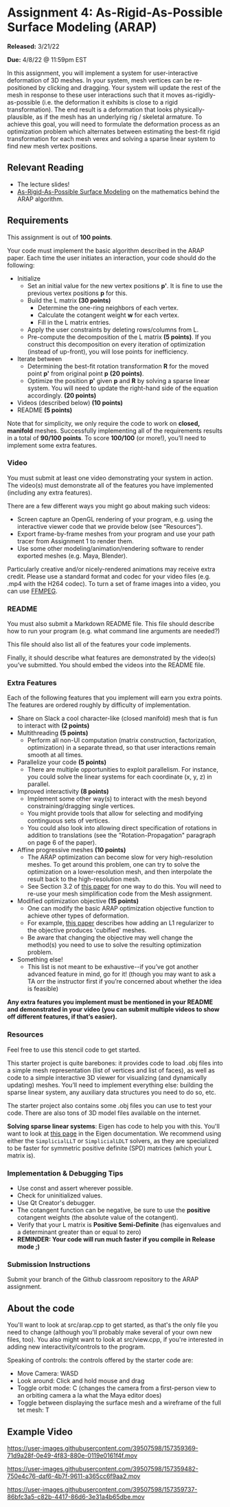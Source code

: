# Assignment 4: As-Rigid-As-Possible Surface Modeling (ARAP)


**Released:** 3/21/22

**Due:** 4/8/22 @ 11:59pm EST

In this assignment, you will implement a system for user-interactive deformation of 3D meshes. In your system, mesh vertices can be re-positioned by clicking and dragging. Your system will update the rest of the mesh in response to these user interactions such that it moves as-rigidly-as-possible (i.e. the deformation it exhibits is close to a rigid transformation). The end result is a deformation that looks physically-plausible, as if the mesh has an underlying rig / skeletal armature. To achieve this goal, you will need to formulate the deformation process as an optimization problem which alternates between estimating the best-fit rigid transformation for each mesh verex and solving a sparse linear system to find new mesh vertex positions.


## Relevant Reading

- The lecture slides!
- [As-Rigid-As-Possible Surface Modeling](https://igl.ethz.ch/projects/ARAP/arap_web.pdf) on the mathematics behind the ARAP algorithm.


## Requirements

This assignment is out of **100 points**.

Your code must implement the basic algorithm described in the ARAP paper. Each time the user initiates an interaction, your code should do the following:

* Initialize
  * Set an initial value for the new vertex positions **p'**. It is fine to use the previous vertex positions **p** for this.
  * Build the L matrix **(30 points)**
    * Determine the one-ring neighbors of each vertex.
    * Calculate the cotangent weight **w** for each vertex.
    * Fill in the L matrix entries.
  * Apply the user constraints by deleting rows/columns from L.
  * Pre-compute the decomposition of the L matrix **(5 points)**. If you construct this decomposition on every iteration of optimization (instead of up-front), you will lose points for inefficiency.
* Iterate between 
    * Determining the best-fit rotation transformation **R** for the moved point **p'** from original point **p** **(20 points)**.
    * Optimize the position **p'** given **p** and **R** by solving a sparse linear system. You will need to update the right-hand side of the equation accordingly.  **(20 points)**
* Videos (described below) **(10 points)**
* README **(5 points)**

Note that for simplicity, we only require the code to work on **closed, manifold** meshes. Successfully implementing all of the requirements results in a total of **90/100 points**.
To score **100/100** (or more!), you’ll need to implement some extra features.

### Video

You must submit at least one video demonstrating your system in action. The video(s) must demonstrate all of the features you have implemented (including any extra features).

There are a few different ways you might go about making such videos:

* Screen capture an OpenGL rendering of your program, e.g. using the interactive viewer code that we provide below (see “Resources”).
* Export frame-by-frame meshes from your program and use your path tracer from Assignment 1 to render them.
* Use some other modeling/animation/rendering software to render exported meshes (e.g. Maya, Blender).

Particularly creative and/or nicely-rendered animations may receive extra credit.
Please use a standard format and codec for your video files (e.g. .mp4 with the H264 codec).
To turn a set of frame images into a video, you can use [FFMPEG](https://hamelot.io/visualization/using-ffmpeg-to-convert-a-set-of-images-into-a-video/).

### README

You must also submit a Markdown README file. This file should describe how to run your program (e.g. what command line arguments are needed?)

This file should also list all of the features your code implements.

Finally, it should describe what features are demonstrated by the video(s) you’ve submitted. You should embed the videos into the README file.

### Extra Features
Each of the following features that you implement will earn you extra points. The features are ordered roughly by difficulty of implementation.

* Share on Slack a cool character-like (closed manifold) mesh that is fun to interact with **(2 points)**
* Multithreading **(5 points)**
  * Perform all non-UI computation (matrix construction, factorization, optimization) in a separate thread, so that user interactions remain smooth at all times.
* Parallelize your code **(5 points)**
  * There are multiple opportunities to exploit parallelism. For instance, you could solve the linear systems for each coordinate (x, y, z) in parallel. 
* Improved interactivity **(8 points)**
  * Implement some other way(s) to interact with the mesh beyond constraining/dragging single vertices.
  * You might provide tools that allow for selecting and modifying continguous sets of vertices.
  * You could also look into allowing direct specification of rotations in addition to translations (see the "Rotation-Propagation" paragraph on page 6 of the paper).
* Affine progressive meshes **(10 points)**
  * The ARAP optimization can become slow for very high-resolution meshes. To get around this problem, one can try to solve the optimization on a lower-resolution mesh, and then interpolate the result back to the high-resolution mesh.
  * See Section 3.2 of [this paper](https://www.dgp.toronto.edu/~hsuehtil/pdf/cubeStyle_high.pdf) for one way to do this. You will need to re-use your mesh simplification code from the Mesh assignment.
* Modified optimization objective **(15 points)**
  * One can modify the basic ARAP optimization objective function to achieve other types of deformation.
  * For example, [this paper](https://www.dgp.toronto.edu/~hsuehtil/pdf/cubeStyle_high.pdf) describes how adding an L1 regularizer to the objective produces 'cubified' meshes.
  * Be aware that changing the objective may well change the method(s) you need to use to solve the resulting optimization problem.
* Something else!
  * This list is not meant to be exhaustive--if you’ve got another advanced feature in mind, go for it! (though you may want to ask a TA orr the instructor first if you’re concerned about whether the idea is feasible)

**Any extra features you implement must be mentioned in your README and demonstrated in your video (you can submit multiple videos to show off different features, if that’s easier).**

### Resources

Feel free to use this stencil code to get started.

This starter project is quite barebones: it provides code to load .obj files into a simple mesh representation (list of vertices and list of faces), as well as code to a simple interactive 3D viewer for visualizing (and dynamically updating) meshes. You’ll need to implement everything else: building the sparse linear system, any auxiliary data structures you need to do so, etc.

The starter project also contains some .obj files you can use to test your code. There are also tons of 3D model files available on the internet. 

**Solving sparse linear systems**: Eigen has code to help you with this. You'll want to look at [this page](https://eigen.tuxfamily.org/dox/group__TopicSparseSystems.html) in the Eigen documentation. We recommend using either the `SimplicialLLT` or `SimplicialLDLT` solvers, as they are specialized to be faster for symmetric positive definite (SPD) matrices (which your L matrix is).

### Implementation & Debugging Tips
* Use const and assert wherever possible.
* Check for uninitialized values.
* Use Qt Creator's debugger.
* The cotangent function can be negative, be sure to use the **positive** cotangent weights (the absolute value of the cotangent).
* Verify that your L matrix is **Positive Semi-Definite** (has eigenvalues and a determinant greater than or equal to zero)
* **REMINDER: Your code will run much faster if you compile in Release mode ;)**

### Submission Instructions

Submit your branch of the Github classroom repository to the ARAP assignment.

## About the code

You'll want to look at src/arap.cpp to get started, as that's the only file you need to change (although you'll probably make several of your own new files, too).
You also might want to look at src/view.cpp, if you're interested in adding new interactivity/controls to the program.

Speaking of controls: the controls offered by the starter code are:
 * Move Camera: WASD
 * Look around: Click and hold mouse and drag
 * Toggle orbit mode: C (changes the camera from a first-person view to an orbiting camera a la what the Maya editor does)
 * Toggle between displaying the surface mesh and a wireframe of the full tet mesh: T


## Example Video


https://user-images.githubusercontent.com/39507598/157359369-71d9a28f-0e49-4f83-880e-0119e0161f4f.mov

https://user-images.githubusercontent.com/39507598/157359482-750e4c76-daf6-4b7f-9611-a365cc6f9aa2.mov

https://user-images.githubusercontent.com/39507598/157359737-86bfc3a5-c82b-4417-86d6-3e31a4b65dbe.mov
